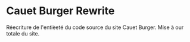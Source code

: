 # Cauet Burger Rewrite
Réecriture de l'entièeté du code source du site Cauet Burger. Mise à our totale du site.
